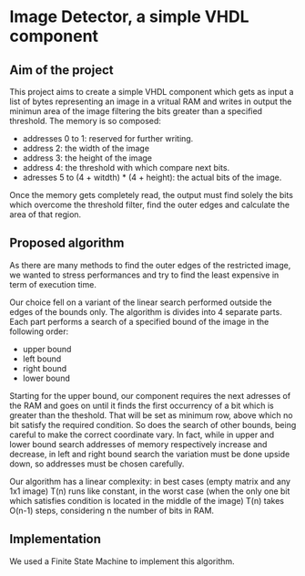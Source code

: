 # Image Detector, a simple VHDL component
## Aim of the project
This project aims to create a simple VHDL component which gets as input a list of bytes representing an image in a vritual RAM and writes in output the minimun area of the image filtering the bits greater than a specified threshold.
The memory is so composed:
* addresses 0 to 1:                           reserved for further writing.
* address  2:                                 the width of the image
* address  3:                                 the height of the image
* address  4:                                 the threshold with which compare next bits.
* adresses 5 to (4 + witdth) * (4 + height):  the actual bits of the image.

Once the memory gets completely read, the output must find solely the bits which overcome the threshold filter, find the outer edges and calculate the area of that region.

## Proposed algorithm 

As there are many methods to find the outer edges of the restricted image, we wanted to stress performances and try to find the least expensive in term of execution time.

Our choice fell on a variant of the linear search performed outside the edges of the bounds only.
The algorithm is divides into 4 separate parts. Each part performs a search of a specified bound of the image in the following order:

* upper bound
* left bound
* right bound
* lower bound

Starting for the upper bound, our component requires the next adresses of the RAM and goes on until it finds the first occurrency of a bit which is greater than the theshold. That will be set as minimum row, above which no bit satisfy the required condition.
So does the search of other bounds, being careful to make the correct coordinate vary. In fact, while in upper and lower bound search addresses of memory respectively increase and decrease, in left and right bound search the variation must be done upside down, so addresses must be chosen carefully.

Our algorithm has a linear complexity: in best cases (empty matrix and any 1x1 image) T(n) runs like constant, in the worst case (when the only one bit which satisfies condition is located in the middle of the image) T(n) takes O(n-1) steps, considering n the number of bits in RAM.


## Implementation
We used a Finite State Machine to implement this algorithm. 

